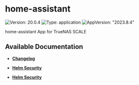 # home-assistant

![Version: 20.0.4](https://img.shields.io/badge/Version-20.0.4-informational?style=flat-square) ![Type: application](https://img.shields.io/badge/Type-application-informational?style=flat-square) ![AppVersion: "2023.8.4"](https://img.shields.io/badge/AppVersion-"2023.8.4"-informational?style=flat-square)

home-assistant App for TrueNAS SCALE

## Available Documentation

- [**Changelog**](CHANGELOG)

- [**Helm Security**](container-security)

- [**Helm Security**](helm-security)

